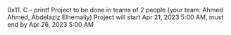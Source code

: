 0x11. C - printf
Project to be done in teams of 2 people (your team: Ahmed Ahmed, Abdelaziz Elhemaily)
 Project will start Apr 21, 2023 5:00 AM, must end by Apr 26, 2023 5:00 AM

